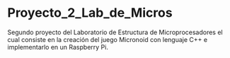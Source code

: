 # Proyecto_2_Lab_de_Micros
Segundo proyecto del Laboratorio de Estructura de Microprocesadores el cual consiste en la creación del juego Micronoid con lenguaje C++ e implementarlo en un Raspberry Pi.
